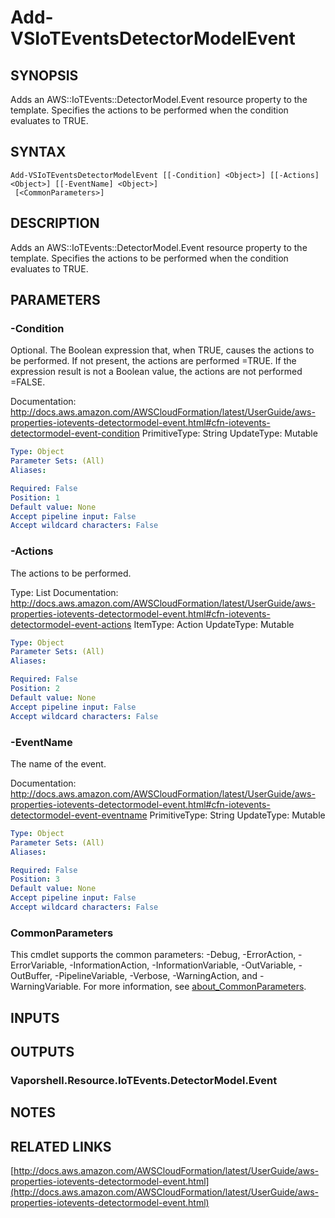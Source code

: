 # Add-VSIoTEventsDetectorModelEvent

## SYNOPSIS
Adds an AWS::IoTEvents::DetectorModel.Event resource property to the template.
Specifies the actions to be performed when the condition evaluates to TRUE.

## SYNTAX

```
Add-VSIoTEventsDetectorModelEvent [[-Condition] <Object>] [[-Actions] <Object>] [[-EventName] <Object>]
 [<CommonParameters>]
```

## DESCRIPTION
Adds an AWS::IoTEvents::DetectorModel.Event resource property to the template.
Specifies the actions to be performed when the condition evaluates to TRUE.

## PARAMETERS

### -Condition
Optional.
The Boolean expression that, when TRUE, causes the actions to be performed.
If not present, the actions are performed =TRUE.
If the expression result is not a Boolean value, the actions are not performed =FALSE.

Documentation: http://docs.aws.amazon.com/AWSCloudFormation/latest/UserGuide/aws-properties-iotevents-detectormodel-event.html#cfn-iotevents-detectormodel-event-condition
PrimitiveType: String
UpdateType: Mutable

```yaml
Type: Object
Parameter Sets: (All)
Aliases:

Required: False
Position: 1
Default value: None
Accept pipeline input: False
Accept wildcard characters: False
```

### -Actions
The actions to be performed.

Type: List
Documentation: http://docs.aws.amazon.com/AWSCloudFormation/latest/UserGuide/aws-properties-iotevents-detectormodel-event.html#cfn-iotevents-detectormodel-event-actions
ItemType: Action
UpdateType: Mutable

```yaml
Type: Object
Parameter Sets: (All)
Aliases:

Required: False
Position: 2
Default value: None
Accept pipeline input: False
Accept wildcard characters: False
```

### -EventName
The name of the event.

Documentation: http://docs.aws.amazon.com/AWSCloudFormation/latest/UserGuide/aws-properties-iotevents-detectormodel-event.html#cfn-iotevents-detectormodel-event-eventname
PrimitiveType: String
UpdateType: Mutable

```yaml
Type: Object
Parameter Sets: (All)
Aliases:

Required: False
Position: 3
Default value: None
Accept pipeline input: False
Accept wildcard characters: False
```

### CommonParameters
This cmdlet supports the common parameters: -Debug, -ErrorAction, -ErrorVariable, -InformationAction, -InformationVariable, -OutVariable, -OutBuffer, -PipelineVariable, -Verbose, -WarningAction, and -WarningVariable. For more information, see [about_CommonParameters](http://go.microsoft.com/fwlink/?LinkID=113216).

## INPUTS

## OUTPUTS

### Vaporshell.Resource.IoTEvents.DetectorModel.Event
## NOTES

## RELATED LINKS

[http://docs.aws.amazon.com/AWSCloudFormation/latest/UserGuide/aws-properties-iotevents-detectormodel-event.html](http://docs.aws.amazon.com/AWSCloudFormation/latest/UserGuide/aws-properties-iotevents-detectormodel-event.html)

